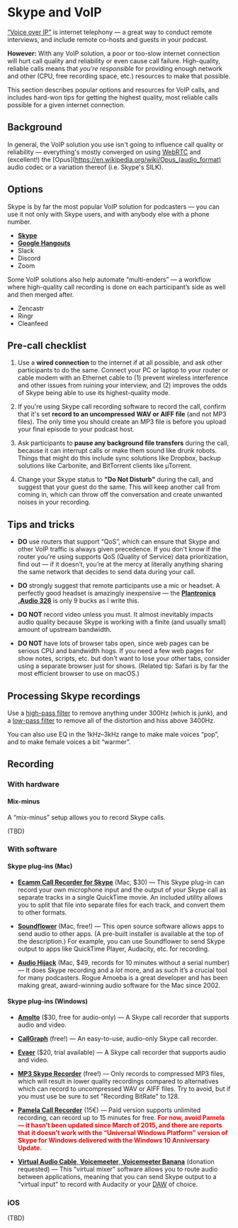# Skype and VoIP

[“Voice over IP”](https://en.wikipedia.org/wiki/Voice_over_IP) is internet telephony — a great way to conduct remote interviews, and include remote co-hosts and guests in your podcast.

**However:** With any VoIP solution, a poor or too-slow internet connection will hurt call quality and reliability or even cause call failure. High-quality, reliable calls means that _you’re responsible_ for providing enough network and other (CPU, free recording space, etc.) resources to make that possible.

This section describes popular options and resources for VoIP calls, and includes hard-won tips for getting the highest quality, most reliable calls possible for a given internet connection.

## Background

In general, the VoIP solution you use isn't going to influence call quality or reliability — everything's mostly converged on using [WebRTC](https://en.wikipedia.org/wiki/WebRTC) and (excellent!) the [Opus](https://en.wikipedia.org/wiki/Opus_(audio_format) audio codec or a variation thereof (i.e. Skype's SILK).

## Options

Skype is by far the most popular VoIP solution for podcasters — you can use it not only with Skype users, and with anybody else with a phone number.

* **[Skype](http://skype.com/)**
* **[Google Hangouts](https://hangouts.google.com/)**
* Slack
* Discord
* Zoom

Some VoIP solutions also help automate “multi-enders” — a workflow where high-quality call recording is done on each participant’s side as well and then merged after.

* Zencastr
* Ringr
* Cleanfeed

## Pre-call checklist

1. Use a **wired connection** to the internet if at all possible, and ask other participants to do the same. Connect your PC or laptop to your router or cable modem with an Ethernet cable to \(1\) prevent wireless interference and other issues from ruining your interview, and \(2\) improves the odds of Skype being able to use its highest-quality mode.

2. If you're using Skype call recording software to record the call, confirm that it's set **record to an uncompressed WAV or AIFF file** \(and not MP3 files\). The only time you should create an MP3 file is before you upload your final episode to your podcast host.

3. Ask participants to **pause any background file transfers** during the call, because it can interrupt calls or make them sound like drunk robots. Things that might do this include sync solutions like Dropbox, backup solutions like Carbonite, and BitTorrent clients like µTorrent.

4. Change your Skype status to **"Do Not Disturb"** during the call, and suggest that your guest do the same. This will keep another call from coming in, which can throw off the conversation and create unwanted noises in your recording.


## Tips and tricks

* **DO** use routers that support “QoS”, which can ensure that Skype and other VoIP traffic is always given precedence. If you don't know if the router you're using supports QoS (Quality of Service) data prioritization, find out — if it doesn’t, you’re at the mercy at literally anything sharing the same network that decides to send data during your call.

* **DO** strongly suggest that remote participants use a mic or headset. A perfectly good headset is amazingly inexpensive — the **[Plantronics .Audio 326](http://www.amazon.com/gp/product/B001S2RCXW)** is only 9 bucks as I write this.

* **DO NOT** record video unless you must. It almost inevitably impacts audio quality because Skype is working with a finite \(and usually small\) amount of upstream bandwidth.

* **DO NOT** have lots of browser tabs open, since web pages can be serious CPU and bandwidth hogs. If you need a few web pages for show notes, scripts, etc. but don't want to lose your other tabs, consider using a separate browser just for shows. \(Related tip: Safari is by far the most efficient browser to use on macOS.\)


## Processing Skype recordings

Use a [high-pass filter](https://en.wikipedia.org/wiki/High-pass_filter) to remove anything under 300Hz \(which is junk\), and a [low-pass filter](https://en.wikipedia.org/wiki/Low-pass_filter) to remove all of the distortion and hiss above 3400Hz.

You can also use EQ in the 1kHz–3kHz range to make male voices “pop”, and to make female voices a bit “warmer”.

## Recording

### With hardware

#### Mix-minus

A “mix-minus” setup allows you to record Skype calls.

(TBD)

### With software

#### Skype plug-ins \(Mac\)

* **[Ecamm Call Recorder for Skype](http://www.ecamm.com/mac/callrecorder/)** \(Mac, $30\) — This Skype plug-in can record your own microphone input and the output of your Skype call as separate tracks in a single QuickTime movie. An included utility allows you to split that file into separate files for each track, and convert them to other formats.

* **[Soundflower](https://github.com/mattingalls/Soundflower)** \(Mac, free!\) — This open source software allows apps to send audio to other apps. \(A pre-built installer is available at the top of the description.\) For example, you can use Soundflower to send Skype output to apps like QuickTime Player, Audacity, etc. for recording.

* **[Audio Hijack](https://www.rogueamoeba.com/audiohijack/)** \(Mac, $49, records for 10 minutes without a serial number) — It does Skype recording and a *lot* more, and as such it’s a crucial tool for many podcasters. Rogue Amoeba is a great developer and has been making great, award-winning audio software for the Mac since 2002.

#### Skype plug-ins \(Windows\)

* **[Amolto](http://www.evaer.com/)** ($30, free for audio-only) — A Skype call recorder that supports audio and video.

* **[CallGraph](https://scribie.com/free-skype-recorder)** (free!) — An easy-to-use, audio-only Skype call recorder.

* **[Evaer](http://www.evaer.com/)** ($20, trial available) — A Skype call recorder that supports audio and video.

* **[MP3 Skype Recorder](http://voipcallrecording.com/)** (free!) — Only records to compressed MP3 files, which will result in lower quality recordings compared to alternatives which can record to uncompressed WAV or AIFF files. Try to avoid, but if you must use be sure to set "Recording BitRate" to 128.

* **[Pamela Call Recorder](http://www.pamela.biz/)** (15€) — Paid version supports unlimited recording, can record up to 15 minutes for free. <span style="color:red">**For now, avoid Pamela — it hasn’t been updated since March of 2015, and there are reports that it doesn’t work with the “Universal Windows Platform” version of Skype for Windows delivered with the Windows 10 Anniversary Update.**</span>

* **[Virtual Audio Cable](http://vb-audio.pagesperso-orange.fr/Voicemeeter/banana.htm)**[, ](http://vb-audio.pagesperso-orange.fr/Voicemeeter/banana.htm)**[Voicemeeter](http://vb-audio.pagesperso-orange.fr/Voicemeeter/banana.htm)**[, ](http://vb-audio.pagesperso-orange.fr/Voicemeeter/banana.htm)**[Voicemeeter Banana](http://vb-audio.pagesperso-orange.fr/Voicemeeter/banana.htm)** \(donation requested\) — This "virtual mixer" software allows you to route audio between applications, meaning that you can send Skype output to a "virtual input" to record with Audacity or your [DAW](https://en.wikipedia.org/wiki/Digital_audio_workstation) of choice.

### iOS

(TBD)

